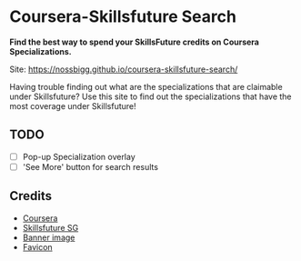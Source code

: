 # Coursera-Skillsfuture Search

**Find the best way to spend your SkillsFuture credits on Coursera Specializations.**

Site: https://nossbigg.github.io/coursera-skillsfuture-search/

Having trouble finding out what are the specializations that are claimable under Skillsfuture? 
Use this site to find out the specializations that have the most coverage under Skillsfuture!  

## TODO
    
- [ ] Pop-up Specialization overlay
- [ ] 'See More' button for search results

## Credits

- [Coursera](https://www.coursera.org/) 
- [Skillsfuture SG](http://www.skillsfuture.sg/) 
- [Banner image](https://pixabay.com/en/fire-open-hot-old-paper-burn-1075162/)
- [Favicon](https://www.iconfinder.com/icons/285651/search_icon#size=256)